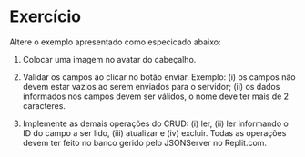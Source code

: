 # Exercício

Altere o exemplo apresentado como especicado abaixo:

1) Colocar uma imagem no avatar do cabeçalho.

2) Validar os campos ao clicar no botão enviar. Exemplo: (i) os campos não devem estar vazios ao serem enviados para o servidor; (ii) os dados informados nos campos devem ser válidos, o nome deve ter mais de 2 caracteres.

3) Implemente as demais operações do CRUD: (i) ler, (ii) ler informando o ID do campo a ser lido, (iii) atualizar e (iv) excluir. Todas as operações devem ter feito no banco gerido pelo JSONServer no Replit.com.
